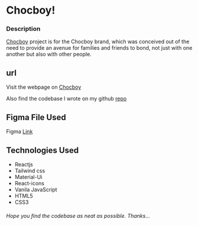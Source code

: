 # Chocboy!

### Description
[Chocboy](http://chocboy.netlify.app/) project is for the Chocboy brand, which was conceived out of the need to provide an avenue for families and friends to bond, not just with one another but also with other people.

## url
 Visit the webpage on [Chocboy](http://chocboy.netlify.app/)

 Also find the codebase I wrote on my github [repo](https://github.com/solex55/chocboy)

 ## Figma File Used
Figma [Link](https://www.figma.com/file/ak67V7k1UBgmUJ7FYUhajP/Chocboy-Website?node-id=60%3A195&t=bU4cXpA69pRWUTks-0)

 ## Technologies Used
 * Reactjs
 * Tailwind css
 * Material-Ui
 * React-icons
 * Vanila JavaScript
 * HTML5
 * CSS3

###### Hope you find the codebase as neat as possible. Thanks...
